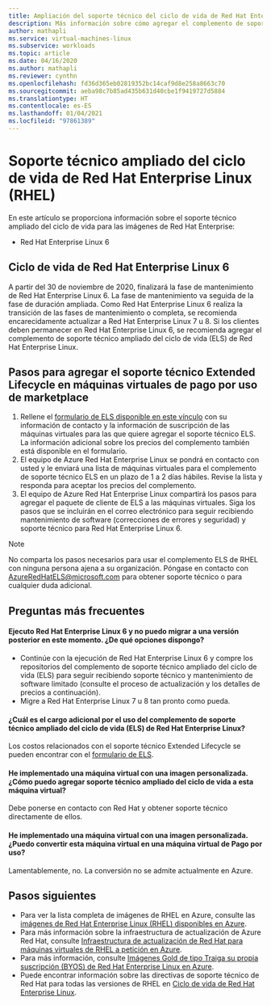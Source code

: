```yaml
---
title: Ampliación del soporte técnico del ciclo de vida de Red Hat Enterprise Linux
description: Más información sobre cómo agregar el complemento de soporte técnico ampliado del ciclo de vida de Red Hat Enterprise
author: mathapli
ms.service: virtual-machines-linux
ms.subservice: workloads
ms.topic: article
ms.date: 04/16/2020
ms.author: mathapli
ms.reviewer: cynthn
ms.openlocfilehash: fd36d365eb02819352bc14caf9d8e258a8663c70
ms.sourcegitcommit: aeba98c7b85ad435b631d40cbe1f9419727d5884
ms.translationtype: HT
ms.contentlocale: es-ES
ms.lasthandoff: 01/04/2021
ms.locfileid: "97861389"
---
```

# <a name="red-hat-enterprise-linux-rhel-extended-lifecycle-support"></a>Soporte técnico ampliado del ciclo de vida de Red Hat Enterprise Linux (RHEL)
En este artículo se proporciona información sobre el soporte técnico ampliado del ciclo de vida para las imágenes de Red Hat Enterprise:
* Red Hat Enterprise Linux 6  

## <a name="red-hat-enterprise-linux-6-lifecycle"></a>Ciclo de vida de Red Hat Enterprise Linux 6
A partir del 30 de noviembre de 2020, finalizará la fase de mantenimiento de Red Hat Enterprise Linux 6. La fase de mantenimiento va seguida de la fase de duración ampliada. Como Red Hat Enterprise Linux 6 realiza la transición de las fases de mantenimiento o completa, se recomienda encarecidamente actualizar a Red Hat Enterprise Linux 7 u 8. Si los clientes deben permanecer en Red Hat Enterprise Linux 6, se recomienda agregar el complemento de soporte técnico ampliado del ciclo de vida (ELS) de Red Hat Enterprise Linux.

## <a name="steps-to-add-extended-lifecycle-support-on-marketplace-pay-as-you-go-vms"></a>Pasos para agregar el soporte técnico Extended Lifecycle en máquinas virtuales de pago por uso de marketplace
1. Rellene el [formulario de ELS disponible en este vínculo](https://aka.ms/els-form) con su información de contacto y la información de suscripción de las máquinas virtuales para las que quiere agregar el soporte técnico ELS. La información adicional sobre los precios del complemento también está disponible en el formulario.
1. El equipo de Azure Red Hat Enterprise Linux se pondrá en contacto con usted y le enviará una lista de máquinas virtuales para el complemento de soporte técnico ELS en un plazo de 1 a 2 días hábiles. Revise la lista y responda para aceptar los precios del complemento.
1. El equipo de Azure Red Hat Enterprise Linux compartirá los pasos para agregar el paquete de cliente de ELS a las máquinas virtuales. Siga los pasos que se incluirán en el correo electrónico para seguir recibiendo mantenimiento de software (correcciones de errores y seguridad) y soporte técnico para Red Hat Enterprise Linux 6.

> [!Note]
> No comparta los pasos necesarios para usar el complemento ELS de RHEL con ninguna persona ajena a su organización. Póngase en contacto con AzureRedHatELS@microsoft.com para obtener soporte técnico o para cualquier duda adicional.

## <a name="frequently-asked-questions"></a>Preguntas más frecuentes

#### <a name="im-running-red-hat-enterprise-linux-6-and-cant-migrate-to-a-later-version-at-this-time-what-options-do-i-have"></a>Ejecuto Red Hat Enterprise Linux 6 y no puedo migrar a una versión posterior en este momento. ¿De qué opciones dispongo?
* Continúe con la ejecución de Red Hat Enterprise Linux 6 y compre los repositorios del complemento de soporte técnico ampliado del ciclo de vida (ELS) para seguir recibiendo soporte técnico y mantenimiento de software limitado (consulte el proceso de actualización y los detalles de precios a continuación).
* Migre a Red Hat Enterprise Linux 7 u 8 tan pronto como pueda.

#### <a name="what-is-the-additional-charge-for-using-red-hat-enterprise-linux-extended-life-cycle-support-els-add-on"></a>¿Cuál es el cargo adicional por el uso del complemento de soporte técnico ampliado del ciclo de vida (ELS) de Red Hat Enterprise Linux?
Los costos relacionados con el soporte técnico Extended Lifecycle se pueden encontrar con el [formulario de ELS](https://aka.ms/els-form).

#### <a name="ive-deployed-a-vm-by-using-custom-image-how-can-i-add-extended-lifecycle-support-to-this-vm"></a>He implementado una máquina virtual con una imagen personalizada. ¿Cómo puedo agregar soporte técnico ampliado del ciclo de vida a esta máquina virtual?
Debe ponerse en contacto con Red Hat y obtener soporte técnico directamente de ellos.

#### <a name="ive-deployed-a-vm-by-using-custom-image-can-i-convert-this-vm-to-a-payg-vm"></a>He implementado una máquina virtual con una imagen personalizada. ¿Puedo convertir esta máquina virtual en una máquina virtual de Pago por uso?
Lamentablemente, no. La conversión no se admite actualmente en Azure.


## <a name="next-steps"></a>Pasos siguientes

* Para ver la lista completa de imágenes de RHEL en Azure, consulte las [imágenes de Red Hat Enterprise Linux (RHEL) disponibles en Azure](./redhat-imagelist.md).
* Para más información sobre la infraestructura de actualización de Azure Red Hat, consulte [Infraestructura de actualización de Red Hat para máquinas virtuales de RHEL a petición en Azure](./redhat-rhui.md).
* Para más información, consulte [Imágenes Gold de tipo Traiga su propia suscripción (BYOS) de Red Hat Enterprise Linux en Azure](./byos.md).
* Puede encontrar información sobre las directivas de soporte técnico de Red Hat para todas las versiones de RHEL en [Ciclo de vida de Red Hat Enterprise Linux](https://access.redhat.com/support/policy/updates/errata).